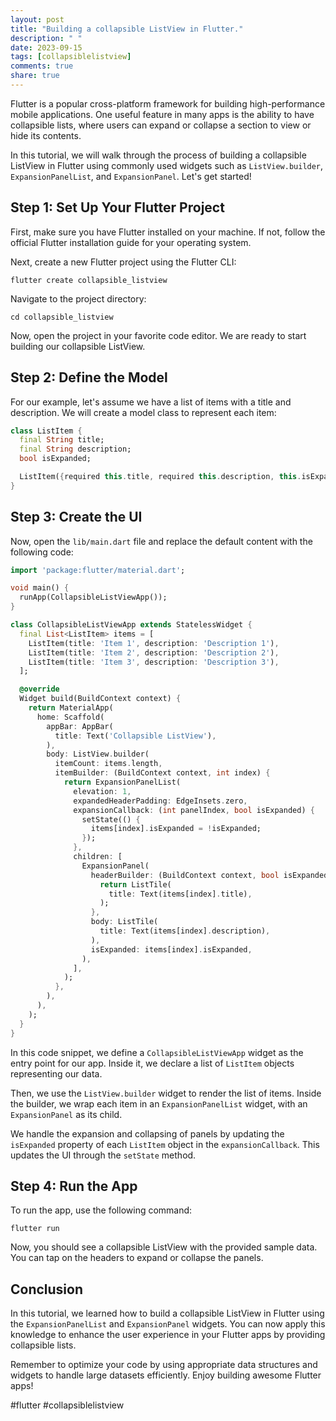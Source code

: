 ```yaml
---
layout: post
title: "Building a collapsible ListView in Flutter."
description: " "
date: 2023-09-15
tags: [collapsiblelistview]
comments: true
share: true
---
```


Flutter is a popular cross-platform framework for building high-performance mobile applications. One useful feature in many apps is the ability to have collapsible lists, where users can expand or collapse a section to view or hide its contents.

In this tutorial, we will walk through the process of building a collapsible ListView in Flutter using commonly used widgets such as `ListView.builder`, `ExpansionPanelList`, and `ExpansionPanel`. Let's get started!

## Step 1: Set Up Your Flutter Project

First, make sure you have Flutter installed on your machine. If not, follow the official Flutter installation guide for your operating system.

Next, create a new Flutter project using the Flutter CLI:

```
flutter create collapsible_listview
```

Navigate to the project directory:

```
cd collapsible_listview
```

Now, open the project in your favorite code editor. We are ready to start building our collapsible ListView.

## Step 2: Define the Model

For our example, let's assume we have a list of items with a title and description. We will create a model class to represent each item:

```dart
class ListItem {
  final String title;
  final String description;
  bool isExpanded;

  ListItem({required this.title, required this.description, this.isExpanded = false});
}
```

## Step 3: Create the UI

Now, open the `lib/main.dart` file and replace the default content with the following code:

```dart
import 'package:flutter/material.dart';

void main() {
  runApp(CollapsibleListViewApp());
}

class CollapsibleListViewApp extends StatelessWidget {
  final List<ListItem> items = [
    ListItem(title: 'Item 1', description: 'Description 1'),
    ListItem(title: 'Item 2', description: 'Description 2'),
    ListItem(title: 'Item 3', description: 'Description 3'),
  ];

  @override
  Widget build(BuildContext context) {
    return MaterialApp(
      home: Scaffold(
        appBar: AppBar(
          title: Text('Collapsible ListView'),
        ),
        body: ListView.builder(
          itemCount: items.length,
          itemBuilder: (BuildContext context, int index) {
            return ExpansionPanelList(
              elevation: 1,
              expandedHeaderPadding: EdgeInsets.zero,
              expansionCallback: (int panelIndex, bool isExpanded) {
                setState(() {
                  items[index].isExpanded = !isExpanded;
                });
              },
              children: [
                ExpansionPanel(
                  headerBuilder: (BuildContext context, bool isExpanded) {
                    return ListTile(
                      title: Text(items[index].title),
                    );
                  },
                  body: ListTile(
                    title: Text(items[index].description),
                  ),
                  isExpanded: items[index].isExpanded,
                ),
              ],
            );
          },
        ),
      ),
    );
  }
}
```

In this code snippet, we define a `CollapsibleListViewApp` widget as the entry point for our app. Inside it, we declare a list of `ListItem` objects representing our data.

Then, we use the `ListView.builder` widget to render the list of items. Inside the builder, we wrap each item in an `ExpansionPanelList` widget, with an `ExpansionPanel` as its child.

We handle the expansion and collapsing of panels by updating the `isExpanded` property of each `ListItem` object in the `expansionCallback`. This updates the UI through the `setState` method.

## Step 4: Run the App

To run the app, use the following command:

```
flutter run
```

Now, you should see a collapsible ListView with the provided sample data. You can tap on the headers to expand or collapse the panels.

## Conclusion

In this tutorial, we learned how to build a collapsible ListView in Flutter using the `ExpansionPanelList` and `ExpansionPanel` widgets. You can now apply this knowledge to enhance the user experience in your Flutter apps by providing collapsible lists.

Remember to optimize your code by using appropriate data structures and widgets to handle large datasets efficiently. Enjoy building awesome Flutter apps!

#flutter #collapsiblelistview